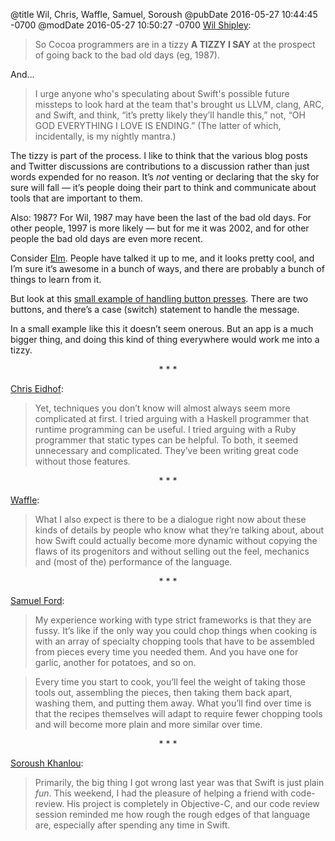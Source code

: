 @title Wil, Chris, Waffle, Samuel, Soroush
@pubDate 2016-05-27 10:44:45 -0700
@modDate 2016-05-27 10:50:27 -0700
<a href="http://blog.wilshipley.com/2016/05/pimp-my-code-book-2-swift-and-dynamism.html">Wil Shipley</a>:

>So Cocoa programmers are in a tizzy <strong>A TIZZY I SAY</strong> at the prospect of going back to the bad old days (eg, 1987).

And…

>I urge anyone who's speculating about Swift's possible future missteps to look hard at the team that's brought us LLVM, clang, ARC, and Swift, and think, “it’s pretty likely they’ll handle this,” not, “OH GOD EVERYTHING I LOVE IS ENDING.” (The latter of which, incidentally, is my nightly mantra.)

The tizzy is part of the process. I like to think that the various blog posts and Twitter discussions are contributions to a discussion rather than just words expended for no reason. It’s *not* venting or declaring that the sky for sure will fall — it’s people doing their part to think and communicate about tools that are important to them.

Also: 1987? For Wil, 1987 may have been the last of the bad old days. For other people, 1997 is more likely — but for me it was 2002, and for other people the bad old days are even more recent.

Consider <a href="http://elm-lang.org">Elm</a>. People have talked it up to me, and it looks pretty cool, and I’m sure it’s awesome in a bunch of ways, and there are probably a bunch of things to learn from it.

But look at this <a href="http://elm-lang.org/examples/buttons">small example of handling button presses</a>. There are two buttons, and there’s a case (switch) statement to handle the message.

In a small example like this it doesn’t seem onerous. But an app is a much bigger thing, and doing this kind of thing everywhere would work me into a tizzy.

<p style="text-align:center">* * *</p>

<a href="http://chris.eidhof.nl/post/dynamic-swift/">Chris Eidhof</a>:

>Yet, techniques you don’t know will almost always seem more complicated at first. I tried arguing with a Haskell programmer that runtime programming can be useful. I tried arguing with a Ruby programmer that static types can be helpful. To both, it seemed unnecessary and complicated. They’ve been writing great code without those features.

<p style="text-align:center">* * *</p>

<a href="http://waffle.wootest.net/2016/05/26/dyna-might/">Waffle</a>:

>What I also expect is there to be a dialogue right now about these kinds of details by people who know what they’re talking about, about how Swift could actually become more dynamic without copying the flaws of its progenitors and without selling out the feel, mechanics and (most of the) performance of the language.

<p style="text-align:center">* * *</p>

<a href="http://www.samuelwford.com/posts/swifty-cocoa">Samuel Ford</a>:

>My experience working with type strict frameworks is that they are fussy. It’s like if the only way you could chop things when cooking is with an array of specialty chopping tools that have to be assembled from pieces every time you needed them. And you have one for garlic, another for potatoes, and so on.

>Every time you start to cook, you’ll feel the weight of taking those tools out, assembling the pieces, then taking them back apart, washing them, and putting them away. What you’ll find over time is that the recipes themselves will adapt to require fewer chopping tools and will become more plain and more similar over time.

<p style="text-align:center">* * *</p>

<a href="http://khanlou.com/2016/05/six-months-of-swift/">Soroush Khanlou</a>:

>Primarily, the big thing I got wrong last year was that Swift is just plain <em>fun</em>. This weekend, I had the pleasure of helping a friend with code-review. His project is completely in Objective-C, and our code review session reminded me how rough the rough edges of that language are, especially after spending any time in Swift.
